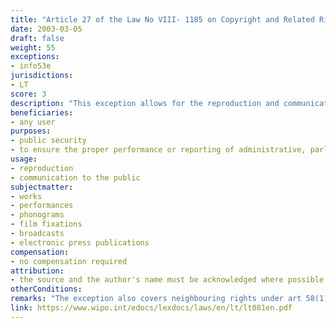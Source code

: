 ```yaml
---
title: "Article 27 of the Law No VIII- 1185 on Copyright and Related Rights"
date: 2003-03-05
draft: false
weight: 55
exceptions:
- info53e
jurisdictions:
- LT
score: 3
description: "This exception allows for the reproduction and communication to the public of a work for the purposes of public security or to ensure the proper performance or reporting of administrative, parliamentary or judicial proceedings." 
beneficiaries:
- any user
purposes: 
- public security 
- to ensure the proper performance or reporting of administrative, parliamentary or judicial proceedings
usage:
- reproduction 
- communication to the public
subjectmatter:
- works
- performances
- phonograms
- film fixations 
- broadcasts
- electronic press publications
compensation:
- no compensation required
attribution: 
- the source and the author's name must be acknowledged where possible
otherConditions: 
remarks: "The exception also covers neighbouring rights under art 58(1), p.9 of the Law."
link: https://www.wipo.int/edocs/lexdocs/laws/en/lt/lt081en.pdf
---
```

